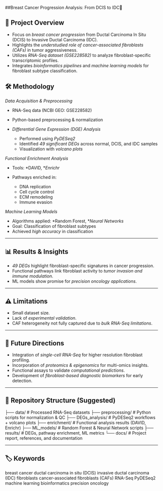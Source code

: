 ##Breast Cancer Progression Analysis: From DCIS to IDC🧬

## 📌 Project Overview

* Focus on *breast cancer progression* from Ductal Carcinoma In Situ (DCIS) to Invasive Ductal Carcinoma (IDC).
* Highlights the *understudied role of cancer-associated fibroblasts (CAFs)* in tumor aggressiveness.
* Utilizes *RNA-Seq dataset (GSE228582)* to analyze fibroblast-specific transcriptomic profiles.
* Integrates *bioinformatics pipelines* and *machine learning models* for fibroblast subtype classification.

## 🛠️ Methodology
 *Data Acquisition & Preprocessing*

  * RNA-Seq data (NCBI GEO: GSE228582)
  * Python-based preprocessing & normalization

* *Differential Gene Expression (DGE) Analysis*

  * Performed using *PyDESeq2*
  * Identified *49 significant DEGs* across normal, DCIS, and IDC samples
  * Visualization with *volcano plots*

 *Functional Enrichment Analysis*

  * Tools: *DAVID, **Enrichr*
  * Pathways enriched in:

    * DNA replication
    * Cell cycle control
    * ECM remodeling
    * Immune evasion

 *Machine Learning Models*

  * Algorithms applied: *Random Forest, **Neural Networks*
  * Goal: Classification of fibroblast subtypes
  * Achieved *high accuracy* in classification

---

## 📊 Results & Insights

* *49 DEGs* highlight fibroblast-specific signatures in cancer progression.
* Functional pathways link fibroblast activity to *tumor invasion and immune modulation*.
* ML models show promise for *precision oncology applications*.

---

## ⚠️ Limitations

* Small dataset size.
* Lack of *experimental validation*.
* CAF heterogeneity not fully captured due to *bulk RNA-Seq limitations*.

---

## 🚀 Future Directions

* Integration of *single-cell RNA-Seq* for higher resolution fibroblast profiling.
* Incorporation of *proteomics & epigenomics* for multi-omics insights.
* Functional assays to validate *computational predictions*.
* Development of *fibroblast-based diagnostic biomarkers* for early detection.

---

## 📂 Repository Structure (Suggested)


├── data/                # Processed RNA-Seq datasets
├── preprocessing/       # Python scripts for normalization & QC
├── DEGs_analysis/       # PyDESeq2 workflows + volcano plots
├── enrichment/          # Functional analysis results (DAVID, Enrichr)
├── ML_models/           # Random Forest & Neural Network scripts
├── results/             # DEGs, pathway enrichment, ML metrics
└── docs/                # Project report, references, and documentation


---

## 🏷️ Keywords

breast cancer ductal carcinoma in situ (DCIS) invasive ductal carcinoma (IDC)
fibroblasts cancer-associated fibroblasts (CAFs) RNA-Seq PyDESeq2
machine learning bioinformatics precision oncology
